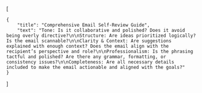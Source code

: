 [

    {
        "title": "Comprehensive Email Self-Review Guide",
        "text": "Tone: Is it collaborative and polished? Does it avoid being overly directive?\n\nStructure: Are ideas prioritized logically? Is the email scannable?\n\nClarity & Context: Are suggestions explained with enough context? Does the email align with the recipient’s perspective and role?\n\nProfessionalism: Is the phrasing tactful and polished? Are there any grammar, formatting, or consistency issues?\n\nCompleteness: Are all necessary details included to make the email actionable and aligned with the goals?"
    }
]
